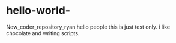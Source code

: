 # hello-world-
New_coder_repository_ryan
hello people this is just test only.
i like chocolate and writing scripts.
